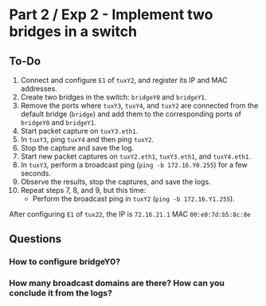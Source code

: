 # Part 2 / Exp 2 - Implement two bridges in a switch

## To-Do

1. Connect and configure `E1` of `tuxY2`, and register its IP and MAC addresses.
2. Create two bridges in the switch: `bridgeY0` and `bridgeY1`.  
3. Remove the ports where `tuxY3`, `tuxY4`, and `tuxY2` are connected from the default bridge (`bridge`) and add them to the corresponding ports of `bridgeY0` and `bridgeY1`.  
4. Start packet capture on `tuxY3.eth1`.  
5. In `tuxY3`, ping `tuxY4` and then ping `tuxY2`.  
6. Stop the capture and save the log.  
7. Start new packet captures on `tuxY2.eth1`, `tuxY3.eth1`, and `tuxY4.eth1`.  
8. In `tuxY3`, perform a broadcast ping (`ping -b 172.16.Y0.255`) for a few seconds.  
9. Observe the results, stop the captures, and save the logs.  
10. Repeat steps 7, 8, and 9, but this time:  
    - Perform the broadcast ping in `tuxY2` (`ping -b 172.16.Y1.255`).  

After configuring `E1` of `tux22`, the IP is `72.16.21.1` MAC `00:e0:7d:b5:8c:8e`

## Questions

### How to configure bridgeY0?



### How many broadcast domains are there? How can you conclude it from the logs?
